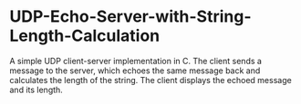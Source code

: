 # UDP-Echo-Server-with-String-Length-Calculation
A simple UDP client-server implementation in C. The client sends a message to the server, which echoes the same message back and calculates the length of the string. The client displays the echoed message and its length.
